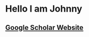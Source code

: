 # Hello I am Johnny
## [Google Scholar Website](https://scholar.google.com/citations?user=veVhHrkAAAAJ&hl=en&oi=ao)
